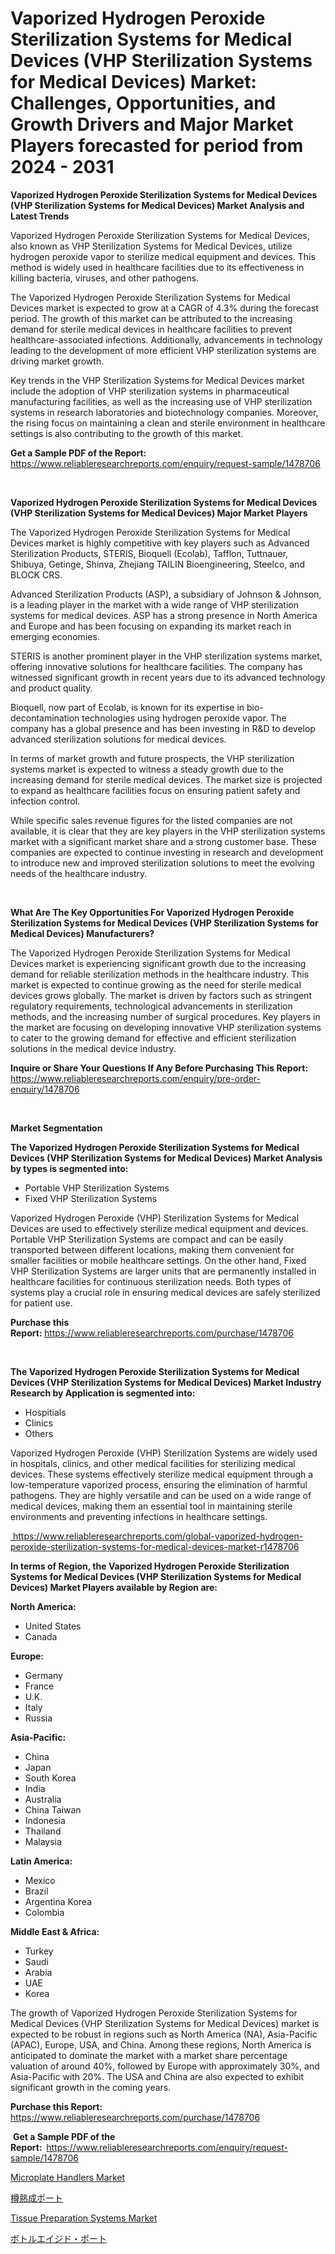 <p><h1>Vaporized Hydrogen Peroxide Sterilization Systems for Medical Devices (VHP Sterilization Systems for Medical Devices) Market: Challenges, Opportunities, and Growth Drivers and Major Market Players forecasted for period from 2024 - 2031</h1></p><p><strong>Vaporized Hydrogen Peroxide Sterilization Systems for Medical Devices (VHP Sterilization Systems for Medical Devices) Market Analysis and Latest Trends</strong></p>
<p><p>Vaporized Hydrogen Peroxide Sterilization Systems for Medical Devices, also known as VHP Sterilization Systems for Medical Devices, utilize hydrogen peroxide vapor to sterilize medical equipment and devices. This method is widely used in healthcare facilities due to its effectiveness in killing bacteria, viruses, and other pathogens.</p><p>The Vaporized Hydrogen Peroxide Sterilization Systems for Medical Devices market is expected to grow at a CAGR of 4.3% during the forecast period. The growth of this market can be attributed to the increasing demand for sterile medical devices in healthcare facilities to prevent healthcare-associated infections. Additionally, advancements in technology leading to the development of more efficient VHP sterilization systems are driving market growth.</p><p>Key trends in the VHP Sterilization Systems for Medical Devices market include the adoption of VHP sterilization systems in pharmaceutical manufacturing facilities, as well as the increasing use of VHP sterilization systems in research laboratories and biotechnology companies. Moreover, the rising focus on maintaining a clean and sterile environment in healthcare settings is also contributing to the growth of this market.</p></p>
<p><strong>Get a Sample PDF of the Report:&nbsp;</strong> <a href="https://www.reliableresearchreports.com/enquiry/request-sample/1478706">https://www.reliableresearchreports.com/enquiry/request-sample/1478706</a></p>
<p>&nbsp;</p>
<p><strong>Vaporized Hydrogen Peroxide Sterilization Systems for Medical Devices (VHP Sterilization Systems for Medical Devices) Major Market Players</strong></p>
<p><p>The Vaporized Hydrogen Peroxide Sterilization Systems for Medical Devices market is highly competitive with key players such as Advanced Sterilization Products, STERIS, Bioquell (Ecolab), Tafflon, Tuttnauer, Shibuya, Getinge, Shinva, Zhejiang TAILIN Bioengineering, Steelco, and BLOCK CRS.</p><p>Advanced Sterilization Products (ASP), a subsidiary of Johnson & Johnson, is a leading player in the market with a wide range of VHP sterilization systems for medical devices. ASP has a strong presence in North America and Europe and has been focusing on expanding its market reach in emerging economies.</p><p>STERIS is another prominent player in the VHP sterilization systems market, offering innovative solutions for healthcare facilities. The company has witnessed significant growth in recent years due to its advanced technology and product quality.</p><p>Bioquell, now part of Ecolab, is known for its expertise in bio-decontamination technologies using hydrogen peroxide vapor. The company has a global presence and has been investing in R&D to develop advanced sterilization solutions for medical devices.</p><p>In terms of market growth and future prospects, the VHP sterilization systems market is expected to witness a steady growth due to the increasing demand for sterile medical devices. The market size is projected to expand as healthcare facilities focus on ensuring patient safety and infection control.</p><p>While specific sales revenue figures for the listed companies are not available, it is clear that they are key players in the VHP sterilization systems market with a significant market share and a strong customer base. These companies are expected to continue investing in research and development to introduce new and improved sterilization solutions to meet the evolving needs of the healthcare industry.</p></p>
<p>&nbsp;</p>
<p><strong>What Are The Key Opportunities For Vaporized Hydrogen Peroxide Sterilization Systems for Medical Devices (VHP Sterilization Systems for Medical Devices) Manufacturers?</strong></p>
<p><p>The Vaporized Hydrogen Peroxide Sterilization Systems for Medical Devices market is experiencing significant growth due to the increasing demand for reliable sterilization methods in the healthcare industry. This market is expected to continue growing as the need for sterile medical devices grows globally. The market is driven by factors such as stringent regulatory requirements, technological advancements in sterilization methods, and the increasing number of surgical procedures. Key players in the market are focusing on developing innovative VHP sterilization systems to cater to the growing demand for effective and efficient sterilization solutions in the medical device industry.</p></p>
<p><strong>Inquire or Share Your Questions If Any Before Purchasing This Report:</strong> <a href="https://www.reliableresearchreports.com/enquiry/pre-order-enquiry/1478706">https://www.reliableresearchreports.com/enquiry/pre-order-enquiry/1478706</a></p>
<p>&nbsp;</p>
<p><strong>Market Segmentation</strong></p>
<p><strong>The Vaporized Hydrogen Peroxide Sterilization Systems for Medical Devices (VHP Sterilization Systems for Medical Devices) Market Analysis by types is segmented into:</strong></p>
<p><ul><li>Portable VHP Sterilization Systems</li><li>Fixed VHP Sterilization Systems</li></ul></p>
<p><p>Vaporized Hydrogen Peroxide (VHP) Sterilization Systems for Medical Devices are used to effectively sterilize medical equipment and devices. Portable VHP Sterilization Systems are compact and can be easily transported between different locations, making them convenient for smaller facilities or mobile healthcare settings. On the other hand, Fixed VHP Sterilization Systems are larger units that are permanently installed in healthcare facilities for continuous sterilization needs. Both types of systems play a crucial role in ensuring medical devices are safely sterilized for patient use.</p></p>
<p><strong>Purchase this Report:&nbsp;</strong><a href="https://www.reliableresearchreports.com/purchase/1478706">https://www.reliableresearchreports.com/purchase/1478706</a></p>
<p>&nbsp;</p>
<p><strong>The Vaporized Hydrogen Peroxide Sterilization Systems for Medical Devices (VHP Sterilization Systems for Medical Devices) Market Industry Research by Application is segmented into:</strong></p>
<p><ul><li>Hospitials</li><li>Clinics</li><li>Others</li></ul></p>
<p><p>Vaporized Hydrogen Peroxide (VHP) Sterilization Systems are widely used in hospitals, clinics, and other medical facilities for sterilizing medical devices. These systems effectively sterilize medical equipment through a low-temperature vaporized process, ensuring the elimination of harmful pathogens. They are highly versatile and can be used on a wide range of medical devices, making them an essential tool in maintaining sterile environments and preventing infections in healthcare settings.</p></p>
<p><a href="https://www.reliableresearchreports.com/global-vaporized-hydrogen-peroxide-sterilization-systems-for-medical-devices-market-r1478706">&nbsp;https://www.reliableresearchreports.com/global-vaporized-hydrogen-peroxide-sterilization-systems-for-medical-devices-market-r1478706</a></p>
<p><strong>In terms of Region, the Vaporized Hydrogen Peroxide Sterilization Systems for Medical Devices (VHP Sterilization Systems for Medical Devices) Market Players available by Region are:</strong></p>
<p>
    <p> <strong> North America: </strong>
        <ul>
            <li>United States</li>
            <li>Canada</li>
        </ul>
        </p> 
    <p> <strong> Europe: </strong>
        <ul>
            <li>Germany</li>
            <li>France</li>
            <li>U.K.</li>
            <li>Italy</li>
            <li>Russia</li>
        </ul>
        </p> 
    <p> <strong> Asia-Pacific: </strong>
        <ul>
            <li>China</li>
            <li>Japan</li>
            <li>South Korea</li>
            <li>India</li>
            <li>Australia</li>
            <li>China Taiwan</li>
            <li>Indonesia</li>
            <li>Thailand</li>
            <li>Malaysia</li>
        </ul>
        </p> 
    <p> <strong> Latin America: </strong>
        <ul>
            <li>Mexico</li>
            <li>Brazil</li>
            <li>Argentina Korea</li>
            <li>Colombia</li>
        </ul>
        </p> 
    <p> <strong> Middle East & Africa: </strong>
        <ul>
            <li>Turkey</li>
            <li>Saudi</li>
            <li>Arabia</li>
            <li>UAE</li>
            <li>Korea</li>
        </ul>
    </p>
    </p>
<p><p>The growth of Vaporized Hydrogen Peroxide Sterilization Systems for Medical Devices (VHP Sterilization Systems for Medical Devices) market is expected to be robust in regions such as North America (NA), Asia-Pacific (APAC), Europe, USA, and China. Among these regions, North America is anticipated to dominate the market with a market share percentage valuation of around 40%, followed by Europe with approximately 30%, and Asia-Pacific with 20%. The USA and China are also expected to exhibit significant growth in the coming years.</p></p>
<p><strong>Purchase this Report: </strong><a href="https://www.reliableresearchreports.com/purchase/1478706">https://www.reliableresearchreports.com/purchase/1478706</a></p>
<p>&nbsp;<strong>Get a Sample PDF of the Report:&nbsp;&nbsp;</strong><a href="https://www.reliableresearchreports.com/enquiry/request-sample/1478706">https://www.reliableresearchreports.com/enquiry/request-sample/1478706</a></p>
<p><strong></strong></p>
<p><p><a href="https://github.com/ajiariaa/Market-Research-Report-List-1/blob/main/microplate-handlers-market.md">Microplate Handlers Market</a></p><p><a href="https://github.com/kegley4963/Market-Research-Report-List-2/blob/main/7841042169253.md">樽熟成ポート</a></p><p><a href="https://github.com/niyotibauri9/Market-Research-Report-List-1/blob/main/tissue-preparation-systems-market.md">Tissue Preparation Systems Market</a></p><p><a href="https://github.com/LuzHills1972/Market-Research-Report-List-1/blob/main/6654647169254.md">ボトルエイジド・ポート</a></p></p>